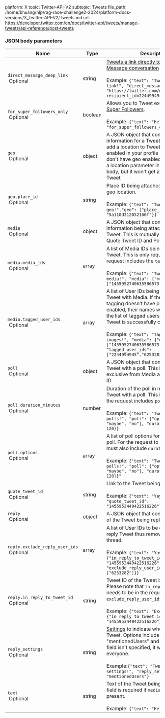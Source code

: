 platform: X
topic: Twitter-API-V2
subtopic: Tweets
file_path: /home/bhuang/nlp/rag-race-challenge2-2024/platform-docs-versions/X_Twitter-API-V2/Tweets.md
url: https://developer.twitter.com/en/docs/twitter-api/tweets/manage-tweets/api-reference/post-tweets


### JSON body parameters

| Name | Type | Description |
| --- | --- | --- |
| `direct_message_deep_link`  <br> Optional | string | [Tweets a link directly to a Direct Message conversation](https://business.twitter.com/en/help/campaign-editing-and-optimization/public-to-private-conversation.html) with an account.  <br>  <br>Example: `{"text": "Tweeting a DM deep link!", "direct_message_deep_link": "https://twitter.com/messages/compose?recipient_id=2244994945"}` |
| `for_super_followers_only`  <br> Optional | boolean | Allows you to Tweet exclusively for [Super Followers](https://help.twitter.com/en/using-twitter/super-follows).  <br>  <br>Example: `{"text": "Hello World!", "for_super_followers_only": true}` |
| `geo`  <br> Optional | object | A JSON object that contains location information for a Tweet. You can only add a location to Tweets if you have geo enabled in your profile settings. If you don't have geo enabled, you can still add a location parameter in your request body, but it won't get attached to your Tweet |
| `geo.place_id`  <br> Optional | string | Place ID being attached to the Tweet for geo location.  <br>  <br>Example: `{"text": "Tweeting with geo!","geo": {"place_id": "5a110d312052166f"}}` |
| `media`  <br> Optional | object | A JSON object that contains media information being attached to created Tweet. This is mutually exclusive from Quote Tweet ID and Poll. |
| `media.media_ids`  <br> Optional | array | A list of Media IDs being attached to the Tweet. This is only required if the request includes the `tagged_user_ids`.  <br>  <br>Example: `{"text": "Tweeting with media!", "media": {"media_ids": ["1455952740635586573"]}}` |
| `media.tagged_user_ids`  <br> Optional | array | A list of User IDs being tagged in the Tweet with Media. If the user you're tagging doesn't have photo-tagging enabled, their names won't show up in the list of tagged users even though the Tweet is successfully created.  <br>  <br>Example: `{"text": "Tagging users in images!", "media": {"media_ids": ["1455952740635586573"], "tagged_user_ids": ["2244994945","6253282"]}}` |
| `poll`  <br> Optional | object | A JSON object that contains options for a Tweet with a poll. This is mutually exclusive from Media and Quote Tweet ID. |
| `poll.duration_minutes`  <br> Optional | number | Duration of the poll in minutes for a Tweet with a poll. This is only required if the request includes `poll.options`.  <br>  <br>Example: `{"text": "Tweeting with polls!", "poll": {"options": ["yes", "maybe", "no"], "duration_minutes": 120}}` |
| `poll.options`  <br> Optional | array | A list of poll options for a Tweet with a poll. For the request to be successful it must also include `duration_minutes` too.  <br>  <br>Example: `{"text": "Tweeting with polls!", "poll": {"options": ["yes", "maybe", "no"], "duration_minutes": 120}}"` |
| `quote_tweet_id`  <br> Optional | string | Link to the Tweet being quoted.  <br>  <br>Example: `{"text": "Yay!", "quote_tweet_id": "1455953449422516226"}` |
| `reply`  <br> Optional | object | A JSON object that contains information of the Tweet being replied to. |
| `reply.exclude_reply_user_ids`  <br> Optional | array | A list of User IDs to be excluded from the reply Tweet thus removing a user from a thread.  <br>  <br>Example: `{"text": "Yay!", "reply": {"in_reply_to_tweet_id": "1455953449422516226", "exclude_reply_user_ids": ["6253282"]}}` |
| `reply.in_reply_to_tweet_id`  <br> Optional | string | Tweet ID of the Tweet being replied to. Please note that `in_reply_to_tweet_id` needs to be in the request if `exclude_reply_user_ids` is present.  <br>  <br>Example: `{"text": "Excited!", "reply": {"in_reply_to_tweet_id": "1455953449422516226"}}` |
| `reply_settings`  <br> Optional | string | [Settings](https://blog.twitter.com/en_us/topics/product/2020/new-conversation-settings-coming-to-a-tweet-near-you) to indicate who can reply to the Tweet. Options include "mentionedUsers" and "following". If the field isn’t specified, it will default to everyone.  <br>  <br>Example:`{"text": "Tweeting with reply settings!", "reply_settings": "mentionedUsers"}` |
| `text`  <br> Optional | string | Text of the Tweet being created. This field is required if `media.media_ids` is not present.  <br>  <br>Example: `{"text": "Hello World!"}` |